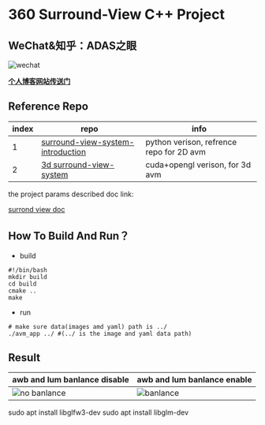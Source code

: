 # 360 Surround-View C++ Project

## WeChat&知乎：ADAS之眼

![wechat](./doc/wechat.png)

**[个人博客网站传送门](https://jokereyeadas.github.io)**

## Reference Repo

|index|repo|info|
|----|----|----|
|1|[surround-view-system-introduction](https://github.com/neozhaoliang/surround-view-system-introduction)|python verison, refrence repo for 2D avm|
|2|[3d surround-view-system](https://github.com/SokratG/Surround-View)|cuda+opengl verison, for 3d avm|

the project params described doc link:

[surrond view doc](https://github.com/neozhaoliang/surround-view-system-introduction/blob/master/doc/en.md)

## How To Build And Run？

* build

```
#!/bin/bash
mkdir build
cd build 
cmake ..
make
```

* run

```
# make sure data(images amd yaml) path is ../ 
./avm_app ../ #(../ is the image and yaml data path)
```

## Result

|awb and lum banlance disable|awb and lum banlance enable|
|----|----|
|![no banlance](./images/result/ADAS_EYES_360_VIEW_AWB_DISABLE.png)|![banlance](./images/result/ADAS_EYES_360_VIEW_AWB_ENABLE.png)|

sudo apt install libglfw3-dev
sudo apt install libglm-dev
